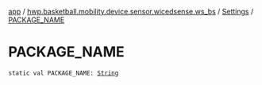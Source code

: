 [app](../../index.md) / [hwp.basketball.mobility.device.sensor.wicedsense.ws_bs](../index.md) / [Settings](index.md) / [PACKAGE_NAME](.)

# PACKAGE_NAME

`static val PACKAGE_NAME: `[`String`](https://kotlinlang.org/api/latest/jvm/stdlib/kotlin/-string/index.html)